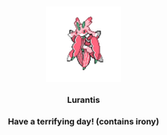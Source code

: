 <p align="center">
    <img src="https://raw.githubusercontent.com/PokeAPI/sprites/master/sprites/pokemon/754.png" width="150" height="150">
</p>
<h3 align="center"> <b>Lurantis</b></h3>
<h3 align="center">Have a terrifying day! (contains irony)</h3>
